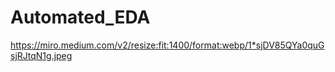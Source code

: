 # Automated_EDA

https://miro.medium.com/v2/resize:fit:1400/format:webp/1*sjDV85QYa0quGsjRJtqN1g.jpeg
